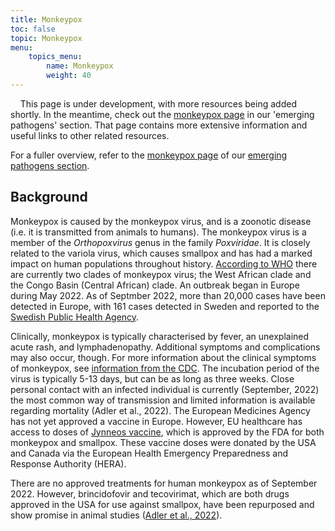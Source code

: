 ```yaml
---
title: Monkeypox
toc: false
topic: Monkeypox
menu:
    topics_menu:
        name: Monkeypox
        weight: 40
---
```


<div class="alert alert-info">
  <i class="bi bi-exclamation-triangle-fill"></i>
  <span>This page is under development, with more resources being added shortly. In the meantime, check out the <a href="/pathogens/monkeypox">monkeypox page</a> in our 'emerging pathogens' section. That page contains more extensive information and useful links to other related resources.</span>
</div>

For a fuller overview, refer to the [monkeypox page](/pathogens/monkeypox) of our [emerging pathogens section](/pathogens).

## Background

Monkeypox is caused by the monkeypox virus, and is a zoonotic disease (i.e. it is transmitted from animals to humans). The monkeypox virus is a member of the *Orthopoxvirus* genus in the family *Poxviridae*. It is closely related to the variola virus, which causes smallpox and has had a marked impact on human populations throughout history. [According to WHO](https://www.who.int/emergencies/disease-outbreak-news/item/2022-DON385) there are currently two clades of monkeypox virus; the West African clade and the Congo Basin (Central African) clade. An outbreak began in Europe during May 2022. As of Septmber 2022, more than 20,000 cases have been detected in Europe, with 161 cases detected in Sweden and reported to the [Swedish Public Health Agency](https://www.folkhalsomyndigheten.se/smittskydd-beredskap/utbrott/aktuella-utbrott/apkoppor-internationellt-maj-2022-/).

Clinically, monkeypox is typically characterised by fever, an unexplained acute rash, and lymphadenopathy. Additional symptoms and complications may also occur, though. For more information about the clinical symptoms of monkeypox, see [information from the CDC](https://www.cdc.gov/poxvirus/monkeypox/symptoms/index.html). The incubation period of the virus is typically 5-13 days, but can be as long as three weeks. Close personal contact with an infected individual is currently (September, 2022) the most common way of transmission and limited information is available regarding mortality (Adler et al., 2022). The European Medicines Agency has not yet approved a vaccine in Europe. However, EU healthcare has access to doses of [Jynneos vaccine](https://www.cdc.gov/poxvirus/monkeypox/vaccines/jynneos.html), which is approved by the FDA for both monkeypox and smallpox. These vaccine doses were donated by the USA and Canada via the European Health Emergency Preparedness and Response Authority (HERA).

There are no approved treatments for human monkeypox as of September 2022. However, brincidofovir and tecovirimat, which are both drugs approved in the USA for use against smallpox, have been repurposed and show promise in animal studies ([Adler et al., 2022](https://doi.org/10.1016/S1473-3099(22)00228-6)).
